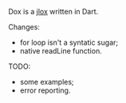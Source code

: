 Dox is a [jlox](https://github.com/munificent/craftinginterpreters) written in Dart.

Changes:

* for loop isn't a syntatic sugar;
* native readLine function.

TODO:

* some examples;
* error reporting.
